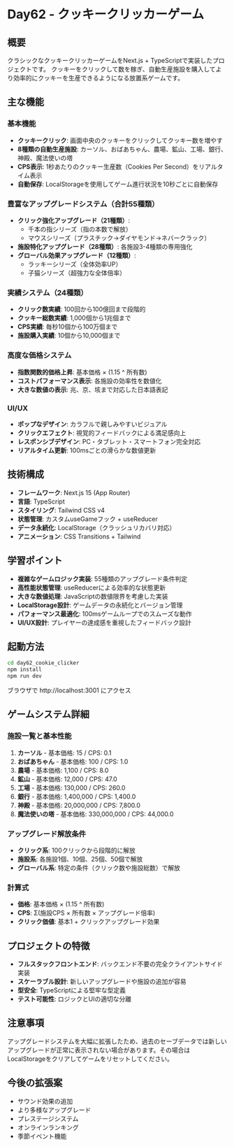 # Day62 - クッキークリッカーゲーム

## 概要

クラシックなクッキークリッカーゲームをNext.js + TypeScriptで実装したプロジェクトです。
クッキーをクリックして数を稼ぎ、自動生産施設を購入してより効率的にクッキーを生産できるようになる放置系ゲームです。

## 主な機能

### 基本機能
- **クッキークリック**: 画面中央のクッキーをクリックしてクッキー数を増やす
- **8種類の自動生産施設**: カーソル、おばあちゃん、農場、鉱山、工場、銀行、神殿、魔法使いの塔
- **CPS表示**: 1秒あたりのクッキー生産数（Cookies Per Second）をリアルタイム表示
- **自動保存**: LocalStorageを使用してゲーム進行状況を10秒ごとに自動保存

### 豊富なアップグレードシステム（合計55種類）
- **クリック強化アップグレード（21種類）**: 
  - 千本の指シリーズ（指の本数で解放）
  - マウスシリーズ（プラスチック→ダイヤモンド→ネバークラック）
- **施設特化アップグレード（28種類）**: 各施設3-4種類の専用強化
- **グローバル効果アップグレード（12種類）**: 
  - ラッキーシリーズ（全体効率UP）
  - 子猫シリーズ（超強力な全体倍率）

### 実績システム（24種類）
- **クリック数実績**: 100回から100億回まで段階的
- **クッキー総数実績**: 1,000個から1兆個まで
- **CPS実績**: 毎秒10個から100万個まで
- **施設購入実績**: 10個から10,000個まで

### 高度な価格システム
- **指数関数的価格上昇**: 基本価格 × (1.15 ^ 所有数)
- **コストパフォーマンス表示**: 各施設の効率性を数値化
- **大きな数値の表示**: 兆、京、垓まで対応した日本語表記

### UI/UX
- **ポップなデザイン**: カラフルで親しみやすいビジュアル
- **クリックエフェクト**: 視覚的フィードバックによる満足感向上
- **レスポンシブデザイン**: PC・タブレット・スマートフォン完全対応
- **リアルタイム更新**: 100msごとの滑らかな数値更新

## 技術構成

- **フレームワーク**: Next.js 15 (App Router)
- **言語**: TypeScript
- **スタイリング**: Tailwind CSS v4
- **状態管理**: カスタムuseGameフック + useReducer
- **データ永続化**: LocalStorage（クラッシュリカバリ対応）
- **アニメーション**: CSS Transitions + Tailwind

## 学習ポイント

- **複雑なゲームロジック実装**: 55種類のアップグレード条件判定
- **高性能状態管理**: useReducerによる効率的な状態更新
- **大きな数値処理**: JavaScriptの数値限界を考慮した実装
- **LocalStorage設計**: ゲームデータの永続化とバージョン管理
- **パフォーマンス最適化**: 100msゲームループでのスムーズな動作
- **UI/UX設計**: プレイヤーの達成感を重視したフィードバック設計

## 起動方法

```bash
cd day62_cookie_clicker
npm install
npm run dev
```

ブラウザで http://localhost:3001 にアクセス

## ゲームシステム詳細

### 施設一覧と基本性能
1. **カーソル** - 基本価格: 15 / CPS: 0.1
2. **おばあちゃん** - 基本価格: 100 / CPS: 1.0
3. **農場** - 基本価格: 1,100 / CPS: 8.0
4. **鉱山** - 基本価格: 12,000 / CPS: 47.0
5. **工場** - 基本価格: 130,000 / CPS: 260.0
6. **銀行** - 基本価格: 1,400,000 / CPS: 1,400.0
7. **神殿** - 基本価格: 20,000,000 / CPS: 7,800.0
8. **魔法使いの塔** - 基本価格: 330,000,000 / CPS: 44,000.0

### アップグレード解放条件
- **クリック系**: 100クリックから段階的に解放
- **施設系**: 各施設1個、10個、25個、50個で解放
- **グローバル系**: 特定の条件（クリック数や施設総数）で解放

### 計算式
- **価格**: 基本価格 × (1.15 ^ 所有数)
- **CPS**: Σ(施設CPS × 所有数 × アップグレード倍率)
- **クリック価値**: 基本1 + クリックアップグレード効果

## プロジェクトの特徴

- **フルスタックフロントエンド**: バックエンド不要の完全クライアントサイド実装
- **スケーラブル設計**: 新しいアップグレードや施設の追加が容易
- **型安全**: TypeScriptによる堅牢な型定義
- **テスト可能性**: ロジックとUIの適切な分離

## 注意事項

アップグレードシステムを大幅に拡張したため、過去のセーブデータでは新しいアップグレードが正常に表示されない場合があります。その場合はLocalStorageをクリアしてゲームをリセットしてください。

## 今後の拡張案

- サウンド効果の追加
- より多様なアップグレード
- プレステージシステム
- オンラインランキング
- 季節イベント機能
